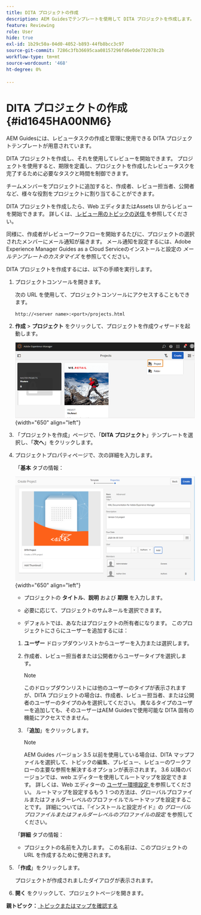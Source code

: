 ```yaml
---
title: DITA プロジェクトの作成
description: AEM Guidesでテンプレートを使用して DITA プロジェクトを作成します。 DITA プロジェクトを使用してレビューを開始する方法を説明します。
feature: Reviewing
role: User
hide: true
exl-id: 1b29c50a-04d0-4052-b893-44fb8bcc3c97
source-git-commit: 7286c3fb36695caa08157296fd6e0de722078c2b
workflow-type: tm+mt
source-wordcount: '468'
ht-degree: 0%

---
```


# DITA プロジェクトの作成 {#id1645HA00NM6}

AEM Guidesには、レビュータスクの作成と管理に使用できる DITA プロジェクトテンプレートが用意されています。

DITA プロジェクトを作成し、それを使用してレビューを開始できます。 プロジェクトを使用すると、期限を定義し、プロジェクトを作成したレビュータスクを完了するために必要なタスクと時間を制御できます。

チームメンバーをプロジェクトに追加すると、作成者、レビュー担当者、公開者など、様々な役割をプロジェクトに割り当てることができます。

DITA プロジェクトを作成したら、Web エディタまたはAssets UI からレビューを開始できます。 詳しくは、[ レビュー用のトピックの送信 ](review-send-topics-for-review.md#) を参照してください。

同様に、作成者がレビューワークフローを開始するたびに、プロジェクトの選択されたメンバーにメール通知が届きます。 メール通知を設定するには、Adobe Experience Manager Guides as a Cloud Serviceのインストールと設定の *メールテンプレートのカスタマイズ* を参照してください。

DITA プロジェクトを作成するには、以下の手順を実行します。

1. プロジェクトコンソールを開きます。

   次の URL を使用して、プロジェクトコンソールにアクセスすることもできます。

   ```http
   http://<server name>:<port>/projects.html
   ```

1. **作成** \> **プロジェクト** をクリックして、プロジェクトを作成ウィザードを起動します。

   ![](images/project-console-63.png){width="650" align="left"}

1. 「プロジェクトを作成」ページで、「**DITA プロジェクト**」テンプレートを選択し、「**次へ**」をクリックします。

1. プロジェクトプロパティページで、次の詳細を入力します。

   「**基本** タブの情報：

   ![](images/create-project.png){width="650" align="left"}

   - プロジェクトの **タイトル**、**説明** および **期限** を入力します。

   - 必要に応じて、プロジェクトのサムネールを選択できます。

   - デフォルトでは、あなたはプロジェクトの所有者になります。 このプロジェクトにさらにユーザーを追加するには：

   1. **ユーザー** ドロップダウンリストからユーザーを入力または選択します。

   1. 作成者、レビュー担当者または公開者からユーザータイプを選択します。

      >[!NOTE]
      >
      >このドロップダウンリストには他のユーザーのタイプが表示されますが、DITA プロジェクトの場合は、作成者、レビュー担当者、または公開者のユーザーのタイプのみを選択してください。 異なるタイプのユーザーを追加しても、そのユーザーはAEM Guidesで使用可能な DITA 固有の機能にアクセスできません。

   1. 「**追加**」をクリックします。

      >[!NOTE]
      >
      >AEM Guides バージョン 3.5 以前を使用している場合は、DITA マップファイルを選択して、トピックの編集、プレビュー、レビューのワークフローの主要な参照を解決するオプションが表示されます。 3.6 以降のバージョンでは、web エディターを使用してルートマップを設定できます。 詳しくは、Web エディターの [ ユーザー環境設定 ](web-editor-features.md#id2087G0P40SB) を参照してください。 ルートマップを設定するもう 1 つの方法は、グローバルプロファイルまたはフォルダーレベルのプロファイルでルートマップを設定することです。 詳細については、『インストールと設定ガイド』の *グローバルプロファイルまたはフォルダーレベルのプロファイルの設定* を参照してください。

   「**詳細** タブの情報：

   - プロジェクトの名前を入力します。 この名前は、このプロジェクトの URL を作成するために使用されます。

1. 「**作成**」をクリックします。

   プロジェクトが作成されましたダイアログが表示されます。

1. **開く** をクリックして、プロジェクトページを開きます。


**親トピック：**[ トピックまたはマップを確認する ](review.md)
